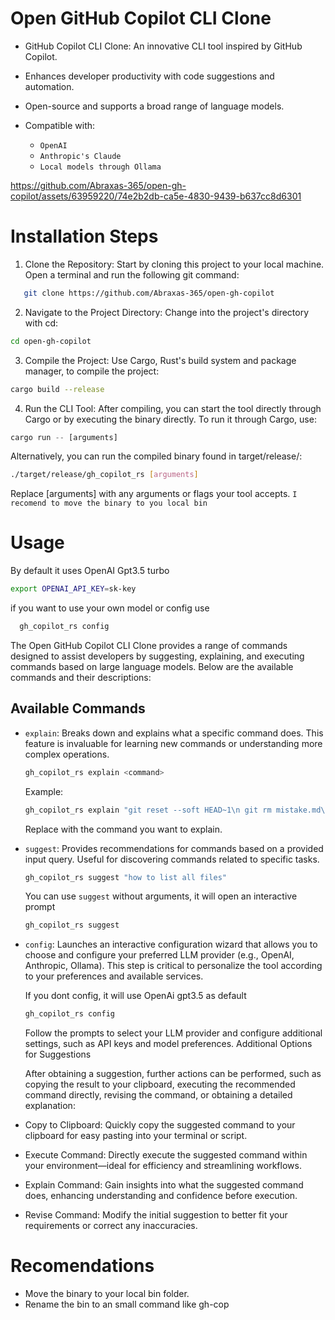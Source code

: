 # Open GitHub Copilot CLI Clone

- GitHub Copilot CLI Clone: An innovative CLI tool inspired by GitHub Copilot.
- Enhances developer productivity with code suggestions and automation.
- Open-source and supports a broad range of language models.
- Compatible with:

  - `OpenAI`
  - `Anthropic's Claude`
  - `Local models through Ollama`

https://github.com/Abraxas-365/open-gh-copilot/assets/63959220/74e2b2db-ca5e-4830-9439-b637cc8d6301



# Installation Steps

1. Clone the Repository: Start by cloning this project to your local machine. Open
   a terminal and run the following git command:

```bash
   git clone https://github.com/Abraxas-365/open-gh-copilot
```

2. Navigate to the Project Directory: Change into the project's directory with cd:

```bash
cd open-gh-copilot
```

3. Compile the Project: Use Cargo, Rust's build system and package manager, to compile the project:

```bash
cargo build --release
```

4. Run the CLI Tool: After compiling, you can start the tool directly through Cargo or by executing the binary directly. To run it through Cargo, use:

```rust
cargo run -- [arguments]
```

Alternatively, you can run the compiled binary found in target/release/:

```bash
./target/release/gh_copilot_rs [arguments]
```

Replace [arguments] with any arguments or flags your tool accepts.
`I recomend to move the binary to you local bin`

# Usage

By default it uses OpenAI Gpt3.5 turbo

```bash
export OPENAI_API_KEY=sk-key
```

if you want to use your own model or config use

```bash
  gh_copilot_rs config
```

The Open GitHub Copilot CLI Clone provides a range of commands designed to assist
developers by suggesting, explaining, and executing commands based on large language
models. Below are the available commands and their descriptions:

## Available Commands

- `explain`: Breaks down and explains what a specific command does. This feature is
  invaluable for learning new commands or understanding more complex operations.

  ```bash
  gh_copilot_rs explain <command>
  ```

  Example:

  ```bash
  gh_copilot_rs explain "git reset --soft HEAD~1\n git rm mistake.md\n git commit -c ORIG_HEAD"
  ```

  Replace <command> with the command you want to explain.

- `suggest`: Provides recommendations for commands based on a provided input query.
  Useful for discovering commands related to specific tasks.

  ```bash
  gh_copilot_rs suggest "how to list all files"
  ```

  You can use `suggest` without arguments, it will open an interactive prompt

  ```bash
  gh_copilot_rs suggest
  ```

- `config`: Launches an interactive configuration wizard that allows you to choose
  and configure your preferred LLM provider (e.g., OpenAI, Anthropic, Ollama). This step is critical to personalize the tool according to your preferences and available services.

  If you dont config, it will use OpenAi gpt3.5 as default

  ```bash
  gh_copilot_rs config
  ```

  Follow the prompts to select your LLM provider and configure additional settings,
  such as API keys and model preferences.
  Additional Options for Suggestions

  After obtaining a suggestion, further actions can be performed, such as copying the
  result to your clipboard, executing the recommended command directly, revising the
  command, or obtaining a detailed explanation:

- Copy to Clipboard: Quickly copy the suggested command to your clipboard for easy
  pasting into your terminal or script.

- Execute Command: Directly execute the suggested command within your environment—ideal
  for efficiency and streamlining workflows.

- Explain Command: Gain insights into what the suggested command does, enhancing
  understanding and confidence before execution.

- Revise Command: Modify the initial suggestion to better fit your requirements or
  correct any inaccuracies.

# Recomendations

- Move the binary to your local bin folder.
- Rename the bin to an small command like gh-cop
